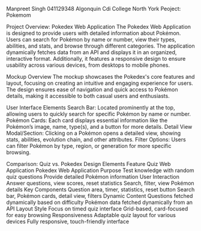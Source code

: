 Manpreet Singh 
041129348
Algonquin Cdi College North York
Peoject: Pokemom 

Project Overview: Pokedex Web Application
The Pokedex Web Application is designed to provide users with detailed information about Pokémon. Users can search for Pokémon by name or number, view their types, abilities, and stats, and browse through different categories. The application dynamically fetches data from an API and displays it in an organized, interactive format. Additionally, it features a responsive design to ensure usability across various devices, from desktops to mobile phones.

Mockup Overview
The mockup showcases the Pokedex's core features and layout, focusing on creating an intuitive and engaging experience for users. The design ensures ease of navigation and quick access to Pokémon details, making it accessible to both casual users and enthusiasts.

User Interface Elements
Search Bar:
Located prominently at the top, allowing users to quickly search for specific Pokémon by name or number.
Pokémon Cards:
Each card displays essential information like the Pokémon’s image, name, type(s), and a button for more details.
Detail View Modal/Section:
Clicking on a Pokémon opens a detailed view, showing stats, abilities, evolution chain, and other attributes.
Filter Options:
Users can filter Pokémon by type, region, or generation for more specific browsing.

Comparison: Quiz vs. Pokedex Design Elements
Feature	Quiz Web Application	Pokedex Web Application
Purpose	Test knowledge with random quiz questions	Provide detailed Pokémon information
User Interaction	Answer questions, view scores, reset statistics	Search, filter, view Pokémon details
Key Components	Question area, timer, statistics, reset button	Search bar, Pokémon cards, detail view, filters
Dynamic Content	Questions fetched dynamically based on difficulty	Pokémon data fetched dynamically from an API
Layout Style	Focus on timed quiz interface	Grid-based, card-focused for easy browsing
Responsiveness	Adaptable quiz layout for various devices	Fully responsive, touch-friendly interface
